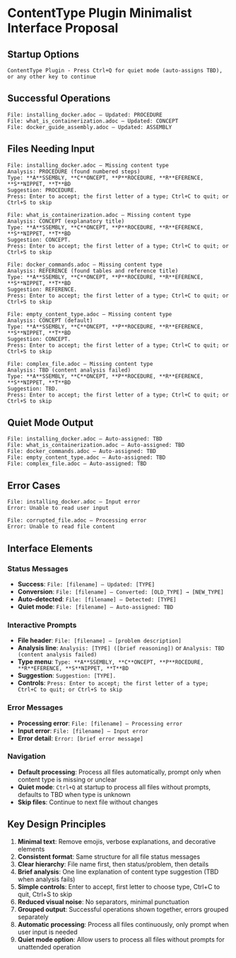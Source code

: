# ContentType Plugin Minimalist Interface Proposal

## Startup Options
```
ContentType Plugin - Press Ctrl+Q for quiet mode (auto-assigns TBD), or any other key to continue
```

## Successful Operations
```
File: installing_docker.adoc — Updated: PROCEDURE
File: what_is_containerization.adoc — Updated: CONCEPT
File: docker_guide_assembly.adoc — Updated: ASSEMBLY
```

## Files Needing Input
```
File: installing_docker.adoc — Missing content type
Analysis: PROCEDURE (found numbered steps)
Type: **A**SSEMBLY, **C**ONCEPT, **P**ROCEDURE, **R**EFERENCE, **S**NIPPET, **T**BD
Suggestion: PROCEDURE.
Press: Enter to accept; the first letter of a type; Ctrl+C to quit; or Ctrl+S to skip

File: what_is_containerization.adoc — Missing content type  
Analysis: CONCEPT (explanatory title)
Type: **A**SSEMBLY, **C**ONCEPT, **P**ROCEDURE, **R**EFERENCE, **S**NIPPET, **T**BD
Suggestion: CONCEPT.
Press: Enter to accept; the first letter of a type; Ctrl+C to quit; or Ctrl+S to skip

File: docker_commands.adoc — Missing content type
Analysis: REFERENCE (found tables and reference title)
Type: **A**SSEMBLY, **C**ONCEPT, **P**ROCEDURE, **R**EFERENCE, **S**NIPPET, **T**BD
Suggestion: REFERENCE.
Press: Enter to accept; the first letter of a type; Ctrl+C to quit; or Ctrl+S to skip

File: empty_content_type.adoc — Missing content type
Analysis: CONCEPT (default)
Type: **A**SSEMBLY, **C**ONCEPT, **P**ROCEDURE, **R**EFERENCE, **S**NIPPET, **T**BD
Suggestion: CONCEPT.
Press: Enter to accept; the first letter of a type; Ctrl+C to quit; or Ctrl+S to skip

File: complex_file.adoc — Missing content type
Analysis: TBD (content analysis failed)
Type: **A**SSEMBLY, **C**ONCEPT, **P**ROCEDURE, **R**EFERENCE, **S**NIPPET, **T**BD
Suggestion: TBD.
Press: Enter to accept; the first letter of a type; Ctrl+C to quit; or Ctrl+S to skip
```

## Quiet Mode Output
```
File: installing_docker.adoc — Auto-assigned: TBD
File: what_is_containerization.adoc — Auto-assigned: TBD
File: docker_commands.adoc — Auto-assigned: TBD
File: empty_content_type.adoc — Auto-assigned: TBD
File: complex_file.adoc — Auto-assigned: TBD
```

## Error Cases
```
File: installing_docker.adoc — Input error
Error: Unable to read user input

File: corrupted_file.adoc — Processing error  
Error: Unable to read file content
```

## Interface Elements

### Status Messages
- **Success**: `File: [filename] — Updated: [TYPE]`
- **Conversion**: `File: [filename] — Converted: [OLD_TYPE] → [NEW_TYPE]`
- **Auto-detected**: `File: [filename] — Detected: [TYPE]`
- **Quiet mode**: `File: [filename] — Auto-assigned: TBD`

### Interactive Prompts
- **File header**: `File: [filename] — [problem description]`
- **Analysis line**: `Analysis: [TYPE] ([brief reasoning])` or `Analysis: TBD (content analysis failed)`
- **Type menu**: `Type: **A**SSEMBLY, **C**ONCEPT, **P**ROCEDURE, **R**EFERENCE, **S**NIPPET, **T**BD`
- **Suggestion**: `Suggestion: [TYPE].`
- **Controls**: `Press: Enter to accept; the first letter of a type; Ctrl+C to quit; or Ctrl+S to skip`

### Error Messages
- **Processing error**: `File: [filename] — Processing error`
- **Input error**: `File: [filename] — Input error`
- **Error detail**: `Error: [brief error message]`

### Navigation
- **Default processing**: Process all files automatically, prompt only when content type is missing or unclear
- **Quiet mode**: `Ctrl+Q` at startup to process all files without prompts, defaults to TBD when type is unknown
- **Skip files**: Continue to next file without changes

## Key Design Principles

1. **Minimal text**: Remove emojis, verbose explanations, and decorative elements
2. **Consistent format**: Same structure for all file status messages
3. **Clear hierarchy**: File name first, then status/problem, then details
4. **Brief analysis**: One line explanation of content type suggestion (TBD when analysis fails)
5. **Simple controls**: Enter to accept, first letter to choose type, Ctrl+C to quit, Ctrl+S to skip
6. **Reduced visual noise**: No separators, minimal punctuation
7. **Grouped output**: Successful operations shown together, errors grouped separately
8. **Automatic processing**: Process all files continuously, only prompt when user input is needed
9. **Quiet mode option**: Allow users to process all files without prompts for unattended operation